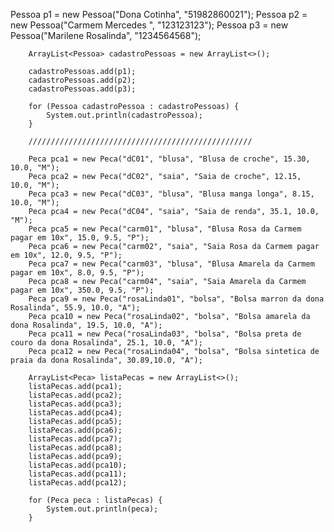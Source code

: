 Pessoa p1 = new Pessoa("Dona Cotinha", "51982860021");
        Pessoa p2 = new Pessoa("Carmem Mercedes ", "123123123");
        Pessoa p3 = new Pessoa("Marilene Rosalinda", "1234564568");

        ArrayList<Pessoa> cadastroPessoas = new ArrayList<>();

        cadastroPessoas.add(p1);
        cadastroPessoas.add(p2);
        cadastroPessoas.add(p3);

        for (Pessoa cadastroPessoa : cadastroPessoas) {
            System.out.println(cadastroPessoa);
        }

        //////////////////////////////////////////////////

        Peca pca1 = new Peca("dC01", "blusa", "Blusa de croche", 15.30, 10.0, "M");
        Peca pca2 = new Peca("dC02", "saia", "Saia de croche", 12.15, 10.0, "M");
        Peca pca3 = new Peca("dC03", "blusa", "Blusa manga longa", 8.15, 10.0, "M");
        Peca pca4 = new Peca("dC04", "saia", "Saia de renda", 35.1, 10.0, "M");
        Peca pca5 = new Peca("carm01", "blusa", "Blusa Rosa da Carmem pagar em 10x", 15.0, 9.5, "P");
        Peca pca6 = new Peca("carm02", "saia", "Saia Rosa da Carmem pagar em 10x", 12.0, 9.5, "P");
        Peca pca7 = new Peca("carm03", "blusa", "Blusa Amarela da Carmem pagar em 10x", 8.0, 9.5, "P");
        Peca pca8 = new Peca("carm04", "saia", "Saia Amarela da Carmem pagar em 10x", 350.0, 9.5, "P");
        Peca pca9 = new Peca("rosaLinda01", "bolsa", "Bolsa marron da dona Rosalinda", 55.9, 10.0, "A");
        Peca pca10 = new Peca("rosaLinda02", "bolsa", "Bolsa amarela da dona Rosalinda", 19.5, 10.0, "A");
        Peca pca11 = new Peca("rosaLinda03", "bolsa", "Bolsa preta de couro da dona Rosalinda", 25.1, 10.0, "A");
        Peca pca12 = new Peca("rosaLinda04", "bolsa", "Bolsa sintetica de praia da dona Rosalinda", 30.89,10.0, "A");

        ArrayList<Peca> listaPecas = new ArrayList<>();
        listaPecas.add(pca1);
        listaPecas.add(pca2);
        listaPecas.add(pca3);
        listaPecas.add(pca4);
        listaPecas.add(pca5);
        listaPecas.add(pca6);
        listaPecas.add(pca7);
        listaPecas.add(pca8);
        listaPecas.add(pca9);
        listaPecas.add(pca10);
        listaPecas.add(pca11);
        listaPecas.add(pca12);

        for (Peca peca : listaPecas) {
            System.out.println(peca);
        }